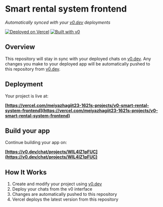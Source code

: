 # Smart rental system frontend

*Automatically synced with your [v0.dev](https://v0.dev) deployments*

[![Deployed on Vercel](https://img.shields.io/badge/Deployed%20on-Vercel-black?style=for-the-badge&logo=vercel)](https://vercel.com/meiyazhagiit23-1621s-projects/v0-smart-rental-system-frontend)
[![Built with v0](https://img.shields.io/badge/Built%20with-v0.dev-black?style=for-the-badge)](https://v0.dev/chat/projects/WIL4IZ1pFUC)

## Overview

This repository will stay in sync with your deployed chats on [v0.dev](https://v0.dev).
Any changes you make to your deployed app will be automatically pushed to this repository from [v0.dev](https://v0.dev).

## Deployment

Your project is live at:

**[https://vercel.com/meiyazhagiit23-1621s-projects/v0-smart-rental-system-frontend](https://vercel.com/meiyazhagiit23-1621s-projects/v0-smart-rental-system-frontend)**

## Build your app

Continue building your app on:

**[https://v0.dev/chat/projects/WIL4IZ1pFUC](https://v0.dev/chat/projects/WIL4IZ1pFUC)**

## How It Works

1. Create and modify your project using [v0.dev](https://v0.dev)
2. Deploy your chats from the v0 interface
3. Changes are automatically pushed to this repository
4. Vercel deploys the latest version from this repository